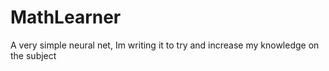 # MathLearner
A very simple neural net, Im writing it to try and increase my knowledge on the subject
